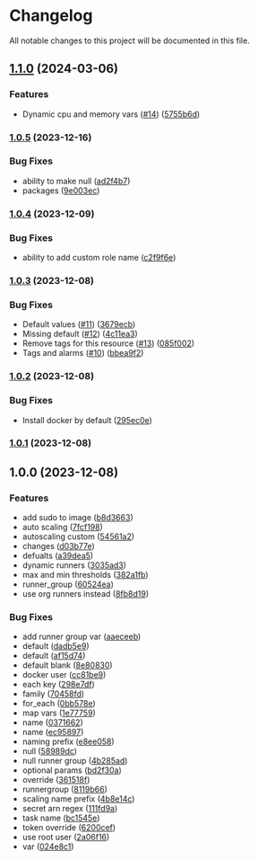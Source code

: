 # Changelog

All notable changes to this project will be documented in this file.

## [1.1.0](https://github.com/rstuhlmuller/terraform-aws-ecs-github-runners/compare/v1.0.5...v1.1.0) (2024-03-06)


### Features

* Dynamic cpu and memory vars ([#14](https://github.com/rstuhlmuller/terraform-aws-ecs-github-runners/issues/14)) ([5755b6d](https://github.com/rstuhlmuller/terraform-aws-ecs-github-runners/commit/5755b6d9d96a1fcb04fea76cb07109d433875397))

### [1.0.5](https://github.com/rstuhlmuller/aws-ecs-github-runners/compare/v1.0.4...v1.0.5) (2023-12-16)


### Bug Fixes

* ability to make null ([ad2f4b7](https://github.com/rstuhlmuller/aws-ecs-github-runners/commit/ad2f4b7bb9a7f527be4fea2a0e3a8717110550f3))
* packages ([9e003ec](https://github.com/rstuhlmuller/aws-ecs-github-runners/commit/9e003ecd2a53380f4e1aad11cea29f476be8cf58))

### [1.0.4](https://github.com/rstuhlmuller/aws-ecs-github-runners/compare/v1.0.3...v1.0.4) (2023-12-09)


### Bug Fixes

* ability to add custom role name ([c2f9f6e](https://github.com/rstuhlmuller/aws-ecs-github-runners/commit/c2f9f6e300e25352921f8f712cbae09afbabb7f8))

### [1.0.3](https://github.com/rstuhlmuller/aws-ecs-github-runners/compare/v1.0.2...v1.0.3) (2023-12-08)


### Bug Fixes

* Default values ([#11](https://github.com/rstuhlmuller/aws-ecs-github-runners/issues/11)) ([3679ecb](https://github.com/rstuhlmuller/aws-ecs-github-runners/commit/3679ecb1b1353f894941a4535ba64049f138c113))
* Missing default ([#12](https://github.com/rstuhlmuller/aws-ecs-github-runners/issues/12)) ([4c11ea3](https://github.com/rstuhlmuller/aws-ecs-github-runners/commit/4c11ea34479dcbb678c4079a4165cc8b053e7b95))
* Remove tags for this resource ([#13](https://github.com/rstuhlmuller/aws-ecs-github-runners/issues/13)) ([085f002](https://github.com/rstuhlmuller/aws-ecs-github-runners/commit/085f0024cf2ea887d3effcc8003cd4a5b8636a41))
* Tags and alarms ([#10](https://github.com/rstuhlmuller/aws-ecs-github-runners/issues/10)) ([bbea9f2](https://github.com/rstuhlmuller/aws-ecs-github-runners/commit/bbea9f2963f7fea873401ed571da40d346d3191b))

### [1.0.2](https://github.com/rstuhlmuller/aws-ecs-github-runners/compare/v1.0.1...v1.0.2) (2023-12-08)


### Bug Fixes

* Install docker by default ([295ec0e](https://github.com/rstuhlmuller/aws-ecs-github-runners/commit/295ec0ede58752ce7255355bf766e643e39bd9ca))

### [1.0.1](https://github.com/rstuhlmuller/aws-ecs-github-runners/compare/v1.0.0...v1.0.1) (2023-12-08)

## 1.0.0 (2023-12-08)


### Features

* add sudo to image ([b8d3663](https://github.com/rstuhlmuller/aws-ecs-github-runners/commit/b8d36636aa434b5218fcd7e2af1d15ef9a302fac))
* auto scaling ([7fcf198](https://github.com/rstuhlmuller/aws-ecs-github-runners/commit/7fcf198f8e9884bc34d851dd4cab7284fd533039))
* autoscaling custom ([54561a2](https://github.com/rstuhlmuller/aws-ecs-github-runners/commit/54561a2493a41926c9d0f4aad98ebb5d5e22f9ef))
* changes ([d03b77e](https://github.com/rstuhlmuller/aws-ecs-github-runners/commit/d03b77efc7494195aa838c373214298c500e382f))
* defualts ([a39dea5](https://github.com/rstuhlmuller/aws-ecs-github-runners/commit/a39dea5ace64b7335cb7e62cc4cc3c25eb9b1fd5))
* dynamic runners ([3035ad3](https://github.com/rstuhlmuller/aws-ecs-github-runners/commit/3035ad3eefe3223eebf7cb91165c01ecc86ee778))
* max and min thresholds ([382a1fb](https://github.com/rstuhlmuller/aws-ecs-github-runners/commit/382a1fb219e9aed89c54562b2ff4be37b03a59b7))
* runner_group ([60524ea](https://github.com/rstuhlmuller/aws-ecs-github-runners/commit/60524ea1195a52ab44d3a2228b826b1d33f7ef87))
* use org runners instead ([8fb8d19](https://github.com/rstuhlmuller/aws-ecs-github-runners/commit/8fb8d1983b2c8717cbfbf8f788a9e1a205b69c3f))


### Bug Fixes

* add runner group var ([aaeceeb](https://github.com/rstuhlmuller/aws-ecs-github-runners/commit/aaeceebf28a8bccbc78fb3c808aac6e95fa8311e))
* default ([dadb5e9](https://github.com/rstuhlmuller/aws-ecs-github-runners/commit/dadb5e98af59de5ad7bc05b8540be3b1648ed749))
* default ([af15d74](https://github.com/rstuhlmuller/aws-ecs-github-runners/commit/af15d74d90a5f5f48d66e254a1739854af3d4b1f))
* default blank ([8e80830](https://github.com/rstuhlmuller/aws-ecs-github-runners/commit/8e808300946d8f06d959cc7597d0a0e59565d38a))
* docker user ([cc81be9](https://github.com/rstuhlmuller/aws-ecs-github-runners/commit/cc81be903db6c487b6503c629390a22f779cf5b0))
* each key ([298e7df](https://github.com/rstuhlmuller/aws-ecs-github-runners/commit/298e7dff025276503bc191b1e2ba683411fe5175))
* family ([70458fd](https://github.com/rstuhlmuller/aws-ecs-github-runners/commit/70458fd13c2f7e81338c7a0037da29f1ccd2d2c3))
* for_each ([0bb578e](https://github.com/rstuhlmuller/aws-ecs-github-runners/commit/0bb578e22913c1e0efc4d7906bedd8add95dd24b))
* map vars ([1e77759](https://github.com/rstuhlmuller/aws-ecs-github-runners/commit/1e77759605fa9e4a4b3a67ff0bc041de67411cab))
* name ([0371662](https://github.com/rstuhlmuller/aws-ecs-github-runners/commit/03716623e7e29864ee6a66529e3dcf7e6f1014ba))
* name ([ec95897](https://github.com/rstuhlmuller/aws-ecs-github-runners/commit/ec958973d4c4350c78a2015403edbdc6d5c8f0dd))
* naming prefix ([e8ee058](https://github.com/rstuhlmuller/aws-ecs-github-runners/commit/e8ee0583fbd962207f7f94dbdec825abd8a91a16))
* null ([58989dc](https://github.com/rstuhlmuller/aws-ecs-github-runners/commit/58989dc504e0faaa1206214869fcb3fd3a6609a2))
* null runner group ([4b285ad](https://github.com/rstuhlmuller/aws-ecs-github-runners/commit/4b285adac63b31b7d23e36fbf3401c0d4a6a131e))
* optional params ([bd2f30a](https://github.com/rstuhlmuller/aws-ecs-github-runners/commit/bd2f30a5d91e887137cb0eb0fbbc8ec0c1681525))
* override ([361518f](https://github.com/rstuhlmuller/aws-ecs-github-runners/commit/361518f9a98f00226fdefa14f3226d1f152a0c4b))
* runnergroup ([8119b66](https://github.com/rstuhlmuller/aws-ecs-github-runners/commit/8119b66a1c7cd1494514a7bf42f43a7ae307a212))
* scaling name prefix ([4b8e14c](https://github.com/rstuhlmuller/aws-ecs-github-runners/commit/4b8e14cb5b9e060358337b20de756b08bc52b3f1))
* secret arn regex ([111fd9a](https://github.com/rstuhlmuller/aws-ecs-github-runners/commit/111fd9aef75bb01fced617d409e808cb5be55e83))
* task name ([bc1545e](https://github.com/rstuhlmuller/aws-ecs-github-runners/commit/bc1545e3e2028c405b7055523cf9dc555fc709ae))
* token override ([6200cef](https://github.com/rstuhlmuller/aws-ecs-github-runners/commit/6200cef9e121484f0ed7934d5e4acfa3770b599f))
* use root user ([2a06f16](https://github.com/rstuhlmuller/aws-ecs-github-runners/commit/2a06f167d2c171391e5248f72cc53bf4dd3b23c1))
* var ([024e8c1](https://github.com/rstuhlmuller/aws-ecs-github-runners/commit/024e8c1c34867f50493bead3bceb740218c2195b))
